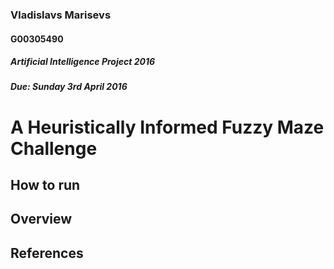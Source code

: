 ### Vladislavs Marisevs
#### G00305490
##### Artificial Intelligence Project 2016
##### Due: Sunday 3rd April 2016

# A Heuristically Informed Fuzzy Maze Challenge

## How to run

## Overview

## References